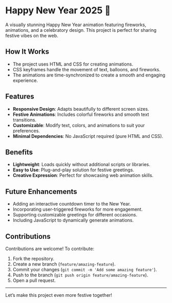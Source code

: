 # Happy New Year 2025 🎉  

A visually stunning Happy New Year animation featuring fireworks, animations, and a celebratory design. This project is perfect for sharing festive vibes on the web.  

## How It Works  
- The project uses HTML and CSS for creating animations.  
- CSS keyframes handle the movement of text, balloons, and fireworks.  
- The animations are time-synchronized to create a smooth and engaging experience.  

## Features  
- **Responsive Design**: Adapts beautifully to different screen sizes.  
- **Festive Animations**: Includes colorful fireworks and smooth text transitions.  
- **Customizable**: Modify text, colors, and animations to suit your preferences.  
- **Minimal Dependencies**: No JavaScript required (pure HTML and CSS).  

## Benefits  
- **Lightweight**: Loads quickly without additional scripts or libraries.  
- **Easy to Use**: Plug-and-play solution for festive greetings.  
- **Creative Expression**: Perfect for showcasing web animation skills.  

## Future Enhancements  
- Adding an interactive countdown timer to the New Year.  
- Incorporating user-triggered fireworks for more engagement.  
- Supporting customizable greetings for different occasions.  
- Including JavaScript to dynamically generate animations.  

## Contributions  
Contributions are welcome! To contribute:  
1. Fork the repository.  
2. Create a new branch (`feature/amazing-feature`).  
3. Commit your changes (`git commit -m 'Add some amazing feature'`).  
4. Push to the branch (`git push origin feature/amazing-feature`).  
5. Open a pull request.  
---
Let’s make this project even more festive together!  
